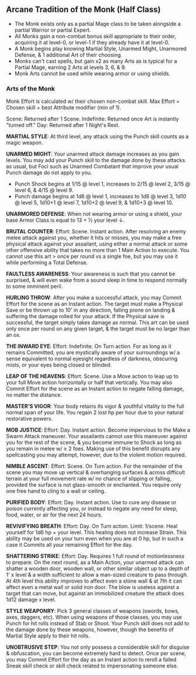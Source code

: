 ## Arcane Tradition of the Monk (Half Class)

- The Monk exists only as a partial Mage class to be taken alongside a partial Warrior or partial Expert.
- All Monks gain a non-combat bonus skill appropriate to their order, acquiring it at level-0, or level-1 if they already have it at level-0.
- A Monk begins play knowing Martial Style, Unarmed Might, Unarmored Defense, & 1 additional Art of their choosing.
- Monks can't cast spells, but gain x2 as many Arts as is typical for a Partial Mage, earning 2 Arts at levels 3, 6, & 9.
- Monk Arts cannot be used while wearing armor or using shields.

### Arts of the Monk

Monk Effort is calculated w/ their chosen non-combat skill. Max Effort = Chosen skill + best Attribute modifier (min of 1).

Scene: Returned after 1 Scene. Indefinite: Returned once Art is instantly "turned off." Day: Returned after 1 Night's Rest.

**MARTIAL STYLE**: At third level, any attack using the Punch skill counts as a magic weapon.

**UNARMED MIGHT**: Your unarmed attack damage increases as you gain levels. You may add your Punch skill to the damage done by these attacks as usual, but Foci such as Unarmed Combatant that improve your usual Punch damage do not apply to you.

- Punch Shock begins at 1/15 @ level 1, increases to 2/15 @ level 2, 3/15 @ level 6, & 4/15 @ level 9.
- Punch damage begins at 1d6 @ level 1, increases to 1d8 @ level 3, 1d10 @ level 5, 1d10+1 @ level 7, 1d10+2 @ level 9, & 1d10+3 @ level 10.

**UNARMORED DEFENSE**: When not wearing armor or using a shield, your base Armor Class is equal to 13 + ½ your level ↓.

**BRUTAL COUNTER**: Effort: Scene. Instant action. After resolving an enemy melee attack against you, whether it hits or misses, you may make a free physical attack against your assailant, using either a normal attack or some other offensive ability that takes no more than 1 Main Action to execute. You cannot use this art > once per round vs a single foe, but you may use it while performing a Total Defense.

**FAULTLESS AWARENESS**: Your awareness is such that you cannot be surprised, & will even wake from a sound sleep in time to respond normally to some imminent peril.

**HURLING THROW**: After you make a successful attack, you may Commit Effort for the scene as an Instant action. The target must make a Physical Save or be thrown up to 10' in any direction, falling prone on landing & suffering the damage rolled for your attack. If the Physical save is successful, the target simply takes damage as normal. This art can be used only once per round on any given target, & the target must be no larger than an ox.

**THE INWARD EYE**: Effort: Indefinite. On Turn action. For as long as it remains Committed, you are mystically aware of your surroundings w/ a sense equivalent to normal eyesight regardless of darkness, obscuring mists, or your eyes being closed or blinded.

**LEAP OF THE HEAVENS**: Effort: Scene. Use a Move action to leap up to your full Move action horizontally or half that vertically. You may also Commit Effort for the scene as an Instant action to negate falling damage, no matter the distance.

**MASTER'S VIGOR**: Your body retains its vigor & youthful vitality to the full normal span of your life. You regain 2 lost hp per hour due to your natural restorative powers.

**MOB JUSTICE**: Effort: Day. Instant action. Become impervious to the Make a Swarm Attack maneuver. Your assailants cannot use this maneuver against you for the rest of the scene, & you become immune to Shock as long as you remain in melee w/ ≥ 2 foes. Making use of this benefit disrupts any spellcasting you may attempt, however, due to the violent motion required.

**NIMBLE ASCENT**: Effort: Scene. On Turn action. For the remainder of the scene you may move up vertical & overhanging surfaces & across difficult terrain at your full movement rate w/ no chance of slipping or falling, provided the surface is not glass-smooth or enchanted. You require only one free hand to cling to a wall or ceiling.

**PURIFIED BODY**: Effort: Day. Instant action. Use to cure any disease or poison currently affecting you, or instead to negate any need for sleep, food, water, or air for the next 24 hours.

**REVIVIFYING BREATH**: Effort: Day. On Turn action. Limit: 1/scene. Heal yourself for 1d6 hp + your level. This healing does not increase Strain. This ability may be used on your turn even when you are at 0 hp, but in such a case it Commits all your remaining Effort for the day.

**SHATTERING STRIKE**: Effort: Day. Requires 1 full round of motionlessness to prepare. On the next round, as a Main Action, your unarmed attack can shatter a wooden door, wooden wall, or other similar object up to a depth of 1' x level & a width sufficient to allow a man-sized creature to pass through. At 4th level this ability improves to affect even a stone wall & at 7th it can affect even a metal wall or solid iron door. The blow is useless against a target that can move, but against an immobilized creature the attack does 1d12 damage x level.

**STYLE WEAPONRY**: Pick 3 general classes of weapons (swords, bows, axes, daggers, etc). When using weapons of those classes, you may use Punch for hit rolls instead of Stab or Shoot. Your Punch skill does not add to the damage done by these weapons, however, though the benefits of Martial Style apply to their hit rolls.

**UNOBTRUSIVE STEP**: You not only possess a considerable skill for disguise & obfuscation, you can become extremely hard to detect. Once per scene, you may Commit Effort for the day as an Instant action to reroll a failed Sneak skill check or skill check related to impersonating someone else.